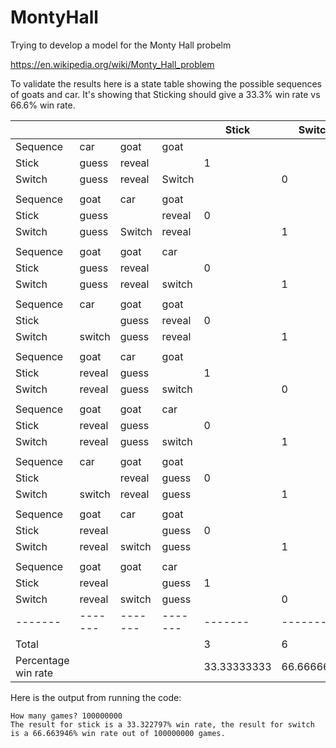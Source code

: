 # MontyHall
Trying to develop a model for the Monty Hall probelm

https://en.wikipedia.org/wiki/Monty_Hall_problem

To validate the results here is a state table showing the possible sequences of goats and car. It's showing that Sticking should give a 33.3% win rate vs 66.6% win rate.  

|                     |         |         |         | Stick       | Switch      | 
| -------             | ------- | ------- | ------- | -------     | -------     | 
| Sequence            | car     | goat    | goat    |             |             | 
| Stick               | guess   | reveal  |         | 1           |             | 
| Switch              | guess   | reveal  | Switch  |             | 0           | 
|                     |         |         |         |             |             | 
| Sequence            | goat    | car     | goat    |             |             | 
| Stick               | guess   |         | reveal  | 0           |             | 
| Switch              | guess   | Switch  | reveal  |             | 1           | 
|                     |         |         |         |             |             | 
| Sequence            | goat    | goat    | car     |             |             | 
| Stick               | guess   | reveal  |         | 0           |             | 
| Switch              | guess   | reveal  | switch  |             | 1           | 
|                     |         |         |         |             |             | 
| Sequence            | car     | goat    | goat    |             |             | 
| Stick               |         | guess   | reveal  | 0           |             | 
| Switch              | switch  | guess   | reveal  |             | 1           | 
|                     |         |         |         |             |             | 
| Sequence            | goat    | car     | goat    |             |             | 
| Stick               | reveal  | guess   |         | 1           |             | 
| Switch              | reveal  | guess   | switch  |             | 0           | 
|                     |         |         |         |             |             | 
| Sequence            | goat    | goat    | car     |             |             | 
| Stick               | reveal  | guess   |         | 0           |             | 
| Switch              | reveal  | guess   | switch  |             | 1           | 
|                     |         |         |         |             |             | 
| Sequence            | car     | goat    | goat    |             |             | 
| Stick               |         | reveal  | guess   | 0           |             | 
| Switch              | switch  | reveal  | guess   |             | 1           | 
|                     |         |         |         |             |             | 
| Sequence            | goat    | car     | goat    |             |             | 
| Stick               | reveal  |         | guess   | 0           |             | 
| Switch              | reveal  | switch  | guess   |             | 1           | 
|                     |         |         |         |             |             | 
| Sequence            | goat    | goat    | car     |             |             | 
| Stick               | reveal  |         | guess   | 1           |             | 
| Switch              | reveal  | switch  | guess   |             | 0           | 
| -------             | ------- | ------- | ------- | -------     | -------     | 
| Total               |         |         |         | 3           | 6           | 
| Percentage win rate |         |         |         | 33.33333333 | 66.66666667 |   

Here is the output from running the code:
```
How many games? 100000000
The result for stick is a 33.322797% win rate, the result for switch is a 66.663946% win rate out of 100000000 games.
```

